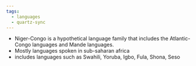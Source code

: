 ```yaml
---
tags:
  - languages
  - quartz-sync
---
```

- Niger-Congo is a hypothetical language family that includes the Atlantic-Congo languages and Mande languages.
- Mostly languages spoken in sub-saharan africa
- includes languages such as Swahili, Yoruba, Igbo, Fula, Shona, Seso
